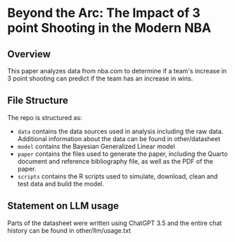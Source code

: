 # Beyond the Arc: The Impact of  3 point Shooting in the Modern NBA

## Overview

This paper analyzes data from nba.com to determine if a team's increase in 3 point shooting can predict if the team has an increase in wins.

## File Structure

The repo is structured as:

-   `data` contains the data sources used in analysis including the raw data. Additional information about the data can be found in other/datasheet
-   `model` contains the Bayesian Generalized Linear model
-   `paper` contains the files used to generate the paper, including the Quarto document and reference bibliography file, as well as the PDF of the paper. 
-   `scripts` contains the R scripts used to simulate, download, clean and test data and build the model.


## Statement on LLM usage

Parts of the datasheet were written using ChatGPT 3.5 and the entire chat history can be found in other/llm/usage.txt
